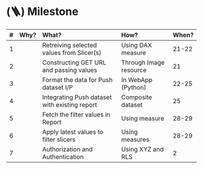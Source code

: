 # (**🪜**) **Milestone**


| # | Why? | What?                                         | How?                   | When? |
|:--|:-----|:----------------------------------------------|:-----------------------|:------|
| 1 |      | Retreiving selected values from Slicer(s)     | Using DAX measure      | 21-22 |
| 2 |      | Constructing GET URL and passing values       | Through Image resource | 21    |
| 3 |      | Format the data for Push dataset I/P          | In WebApp (Python)     | 22-25 |
| 4 |      | Integrating Push dataset with existing report | Composite dataset      | 25    |
| 5 |      | Fetch the filter values in Report             | Using measure          | 28-29 |
| 6 |      | Apply latest values to filter slicers         | Using measures         | 28-29 |
| 7 |      | Authorization and Authentication              | Using XYZ and RLS      | 2     |
